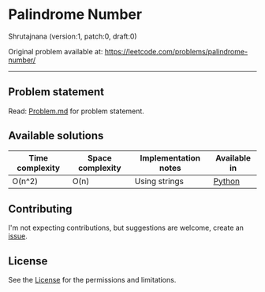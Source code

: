 [//]: # ( ------------------------------------------------------------------ {c)
[//]: # ( COPYRIGHT 2022 Dwij Bavisi <dwijbavisi@gmail.com>                  {c)
[//]: # ( Licensed under:                                                    {c)
[//]: # (     Taciturn Coder's `License to Hack` License                     {c)
[//]: # (     TC's L2H 1.0                                                   {c)
[//]: # ( A copy of the License may be obtained from:                        {c)
[//]: # (     https://TaciturnCoder.github.io/TCsL2H/legalcode/1.0           {c)
[//]: # ( See the License for the permissions and limitations.               {c)
[//]: # ( ------------------------------------------------------------------ {c)

# Palindrome Number
Shrutajnana (version:1, patch:0, draft:0)

Original problem available at: https://leetcode.com/problems/palindrome-number/

---
## Problem statement
Read: [Problem.md](./Problem.md) for problem statement.

## Available solutions
| Time complexity | Space complexity | Implementation notes | Available in |
| --- | --- | --- | --- |
| O(n^2) | O(n) | Using strings | [Python][py] |

## Contributing
I'm not expecting contributions, but suggestions are welcome,
create an [issue](https://github.com/TaciturnCoder/Shrutajnana/issues/new).

## License
See the [License](../../License.md) for the permissions and limitations.

[bash]:/Bash/Versions.md
[c]:./C/Versions.md
[cpp]:./C++/Versions.md
[java]:./Java/Versions.md
[js]:./JavaScript/Versions.md
[py]:./Python/Versions.md
[ts]:/TypeScript/Versions.md
